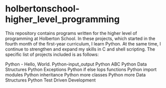# holbertonschool-higher_level_programming

This repository contains programs written for the higher level of programming at Holberton School. In these projects, which started in the fourth month of the first-year curriculum, I learn Python. At the same time, I continue to strengthen and expand my skills in C and shell scripting. The specific list of projects included is as follows:

Python - Hello, World.
Python-input_output
Python ABC
Python Data Structures
Python Exceptions
Python if else lops functions
Python import modules
Python inheritance
Python more classes
Python more Data Structures
Python Test Driven Development